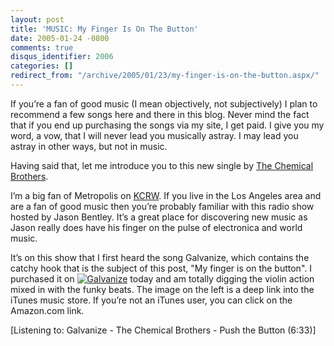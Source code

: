 ```yaml
---
layout: post
title: 'MUSIC: My Finger Is On The Button'
date: 2005-01-24 -0800
comments: true
disqus_identifier: 2006
categories: []
redirect_from: "/archive/2005/01/23/my-finger-is-on-the-button.aspx/"
---
```


If you’re a fan of good music (I mean objectively, not subjectively) I
plan to recommend a few songs here and there in this blog. Never mind
the fact that if you end up purchasing the songs via my site, I get
paid. I give you my word, a vow, that I will never lead you musically
astray. I may lead you astray in other ways, but not in music.

Having said that, let me introduce you to this new single by [The
Chemical Brothers](http://www.thechemicalbrothers.com/).

I’m a big fan of Metropolis on [KCRW](http://www.kcrw.com/). If you live
in the Los Angeles area and are a fan of good music then you’re probably
familiar with this radio show hosted by Jason Bentley. It’s a great
place for discovering new music as Jason really does have his finger on
the pulse of electronica and world music.

It’s on this show that I first heard the song Galvanize, which contains
the catchy hook that is the subject of this post, "My finger is on the
button". I purchased it on
[![Galvanize](http://ax.phobos.apple.com.edgesuite.net/images/badgeitunes61x15dark.gif)](http://click.linksynergy.com/fs-bin/stat?id=Ety/Ew7*IZs&offerid=78941&type=3&subid=0&tmpid=1826&RD_PARM1=http%253A%252F%252Fphobos.apple.com%252FWebObjects%252FMZStore.woa%252Fwa%252FviewAlbum%253FselectedItemId%253D41499299%2526playListId%253D41499321%2526originStoreFront%253D143441%26partnerId%3D30)
today and am totally digging the violin action mixed in with the funky
beats. The image on the left is a deep link into the iTunes music store.
If you’re not an iTunes user, you can click on the Amazon.com link.

[Listening to: Galvanize - The Chemical Brothers - Push the Button
(6:33)]

